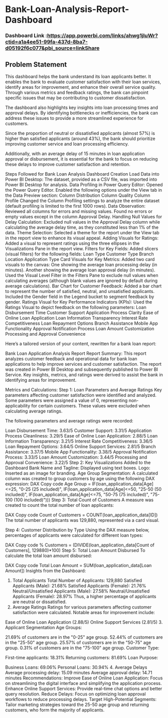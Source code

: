 # Bank-Loan-Analysis-Report-Dashboard

### Dashboard Link :https://app.powerbi.com/links/ahwg1jIuWr?ctid=a1a4ee51-99fa-437d-8ba7-d05192f6c077&pbi_source=linkShare

## Problem Statement


This dashboard helps the bank understand its loan applicants better. It enables the bank to evaluate customer satisfaction with their loan services, identify areas for improvement, and enhance their overall service quality. Through various metrics and feedback ratings, the bank can pinpoint specific issues that may be contributing to customer dissatisfaction.

The dashboard also highlights key insights into loan processing times and approval delays. By identifying bottlenecks or inefficiencies, the bank can address these issues to provide a more streamlined experience for customers.

Since the proportion of neutral or dissatisfied applicants (almost 57%) is higher than satisfied applicants (around 43%), the bank should prioritize improving customer service and loan processing efficiency.

Additionally, with an average delay of 15 minutes in loan application approval or disbursement, it is essential for the bank to focus on reducing these delays to improve customer satisfaction and retention.

Steps Followed for Bank Loan Analysis Dashboard Creation
Load Data into Power BI Desktop:
The dataset, provided as a CSV file, was imported into Power BI Desktop for analysis.
Data Profiling in Power Query Editor:
Opened the Power Query Editor.
Enabled the following options under the View tab in the Data Preview section:
Column Distribution
Column Quality
Column Profile
Changed the Column Profiling settings to analyze the entire dataset (default profiling is limited to the first 1000 rows).
Data Observation:
Reviewed all columns for errors and missing values.
Found no errors or empty values except in the column Approval Delay.
Handling Null Values for Delay Calculation:
Excluded null values in the Approval Delay column while calculating the average delay time, as they constituted less than 1% of the data.
Theme Selection:
Selected a theme for the report under the View tab in the report view to enhance its visual appeal.
Adding Visuals for Ratings:
Added a visual to represent ratings using the three ellipses in the Visualizations Pane in the report view.
Filters for Key Fields:
Added slicers (visual filters) for the following fields:
Loan Type
Customer Type
Branch Location
Application Type
Card Visuals for Key Metrics:
Added two card visuals to the canvas:
One showing the average loan processing delay (in minutes).
Another showing the average loan approval delay (in minutes).
Used the Visual Level Filter in the Filters Pane to exclude null values when calculating averages (although blank values are ignored by default during average calculations).
Bar Chart for Customer Feedback:
Added a bar chart to represent the number of satisfied, neutral, and unsatisfied applicants.
Included the Gender field in the Legend bucket to segment feedback by gender.
Ratings Visual for Key Performance Indicators (KPIs):
Used the Ratings Visual to depict feedback on the following parameters:
Loan Disbursement Time
Customer Support
Application Process Clarity
Ease of Online Loan Application
Loan Information Transparency
Interest Rate Competitiveness
Loan Repayment Options
Branch Assistance
Mobile App Functionality
Approval Notification Process
Loan Amount Customization
Processing and Approval Convenience


Here’s a tailored version of your content, rewritten for a bank loan report:

Bank Loan Application Analysis Report
Report Summary:
This report analyzes customer feedback and operational data for bank loan applications to help improve services and customer satisfaction. The report was created in Power BI Desktop and subsequently published to Power BI Service. Key insights, metrics, and ratings were derived to assist the bank in identifying areas for improvement.

Metrics and Calculations:
Step 1: Loan Parameters and Average Ratings
Key parameters affecting customer satisfaction were identified and analyzed. Some parameters were assigned a value of 0, representing non-applicability for certain customers. These values were excluded when calculating average ratings.

The following parameters and average ratings were recorded:

Loan Disbursement Time: 3.63/5
Customer Support: 3.31/5
Application Process Cleanliness: 3.29/5
Ease of Online Loan Application: 2.88/5
Loan Information Transparency: 3.21/5
Interest Rate Competitiveness: 3.36/5
Loan Repayment Options: 3.64/5
Online Support Services: 2.81/5
Branch Assistance: 3.37/5
Mobile App Functionality: 3.38/5
Approval Notification Process: 3.33/5
Loan Amount Customization: 3.44/5
Processing and Approval Convenience: 3.22/5
Step 2: Key Visualizations Added to the Dashboard
Bank Name and Tagline: Displayed using text boxes.
Logo: Inserted as an image for branding.
Age Group Segmentation: A calculated column was created to group customers by age using the following DAX expression:
DAX
Copy code
Age Group = 
IF(loan_application_data[Age]<=25, "0-25 (25 included)",
IF(loan_application_data[Age]<=50, "25-50 (50 included)",
IF(loan_application_data[Age]<=75, "50-75 (75 included)",
"75-100 (100 included)")))
Step 3: Total Count of Customers
A measure was created to count the total number of loan applicants:

DAX
Copy code
Count of Customers = COUNT(loan_application_data[ID])
The total number of applicants was 129,880, represented via a card visual.

Step 4: Customer Distribution by Type
Using the DAX measure below, percentages of applicants were calculated for different loan types:

DAX
Copy code
% Customers = (DIVIDE(loan_application_data[Count of Customers], 129880)*100)
Step 5: Total Loan Amount Disbursed
To calculate the total loan amount disbursed:

DAX
Copy code
Total Loan Amount = SUM(loan_application_data[Loan Amount])
Insights from the Dashboard:
1. Total Applicants
Total Number of Applicants: 129,880
Satisfied Applicants (Male): 21.68%
Satisfied Applicants (Female): 21.76%
Neutral/Unsatisfied Applicants (Male): 27.58%
Neutral/Unsatisfied Applicants (Female): 28.97%
Thus, a higher percentage of applicants are neutral or dissatisfied.
2. Average Ratings
Ratings for various parameters affecting customer satisfaction were calculated. Notable areas for improvement include:

Ease of Online Loan Application (2.88/5)
Online Support Services (2.81/5)
3. Applicant Segmentation
Age Groups:

21.69% of customers are in the "0-25" age group.
52.44% of customers are in the "25-50" age group.
25.57% of customers are in the "50-75" age group.
0.31% of customers are in the "75-100" age group.
Customer Type:

First-time applicants: 18.31%
Returning customers: 81.69%
Loan Purpose:

Business Loans: 69.06%
Personal Loans: 30.94%
4. Average Delays
Average processing delay: 15.09 minutes
Average approval delay: 14.71 minutes
Recommendations:
Improve Ease of Online Loan Application: Focus on streamlining the digital interface and simplifying the application process.
Enhance Online Support Services: Provide real-time chat options and better query resolution.
Reduce Delays: Focus on optimizing loan approval workflows to reduce processing delays.
Target High-Potential Segments: Tailor marketing strategies toward the 25-50 age group and returning customers, who form the majority of applicants.
